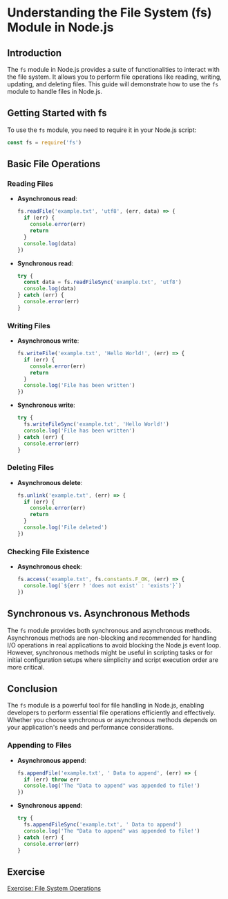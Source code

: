 # Understanding the File System (fs) Module in Node.js

## Introduction

The `fs` module in Node.js provides a suite of functionalities to interact with the file system. It allows you to perform file operations like reading, writing, updating, and deleting files. This guide will demonstrate how to use the `fs` module to handle files in Node.js.

## Getting Started with fs

To use the `fs` module, you need to require it in your Node.js script:

```javascript
const fs = require('fs')
```

## Basic File Operations

### Reading Files

- **Asynchronous read**:

  ```javascript
  fs.readFile('example.txt', 'utf8', (err, data) => {
    if (err) {
      console.error(err)
      return
    }
    console.log(data)
  })
  ```

- **Synchronous read**:
  ```javascript
  try {
    const data = fs.readFileSync('example.txt', 'utf8')
    console.log(data)
  } catch (err) {
    console.error(err)
  }
  ```

### Writing Files

- **Asynchronous write**:

  ```javascript
  fs.writeFile('example.txt', 'Hello World!', (err) => {
    if (err) {
      console.error(err)
      return
    }
    console.log('File has been written')
  })
  ```

- **Synchronous write**:
  ```javascript
  try {
    fs.writeFileSync('example.txt', 'Hello World!')
    console.log('File has been written')
  } catch (err) {
    console.error(err)
  }
  ```

### Deleting Files

- **Asynchronous delete**:
  ```javascript
  fs.unlink('example.txt', (err) => {
    if (err) {
      console.error(err)
      return
    }
    console.log('File deleted')
  })
  ```

### Checking File Existence

- **Asynchronous check**:
  ```javascript
  fs.access('example.txt', fs.constants.F_OK, (err) => {
    console.log(`${err ? 'does not exist' : 'exists'}`)
  })
  ```

## Synchronous vs. Asynchronous Methods

The `fs` module provides both synchronous and asynchronous methods. Asynchronous methods are non-blocking and recommended for handling I/O operations in real applications to avoid blocking the Node.js event loop. However, synchronous methods might be useful in scripting tasks or for initial configuration setups where simplicity and script execution order are more critical.

## Conclusion

The `fs` module is a powerful tool for file handling in Node.js, enabling developers to perform essential file operations efficiently and effectively. Whether you choose synchronous or asynchronous methods depends on your application's needs and performance considerations.

### Appending to Files

- **Asynchronous append**:

  ```javascript
  fs.appendFile('example.txt', ' Data to append', (err) => {
    if (err) throw err
    console.log('The "Data to append" was appended to file!')
  })
  ```

- **Synchronous append**:
  ```javascript
  try {
    fs.appendFileSync('example.txt', ' Data to append')
    console.log('The "Data to append" was appended to file!')
  } catch (err) {
    console.error(err)
  }
  ```

## Exercise

[Exercise: File System Operations](exercise.md)
